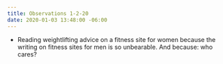 ```yaml
---
title: Observations 1-2-20
date: 2020-01-03 13:48:00 -06:00
---
```


- Reading weightlifting advice on a fitness site for women because the writing on fitness sites for men is so unbearable. And because: who cares?